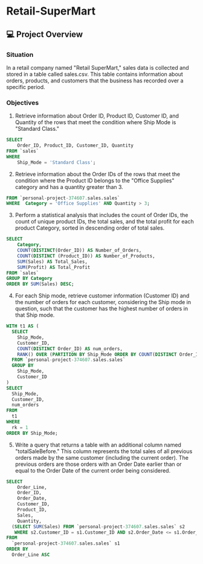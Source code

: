 # Retail-SuperMart

## :computer: Project Overview

### Situation
In a retail company named "Retail SuperMart," sales data is collected and stored in a table called sales.csv. This table contains information about orders, products, and customers that the business has recorded over a specific period.
### Objectives
1. Retrieve information about Order ID, Product ID, Customer ID, and Quantity of the rows that meet the condition where Ship Mode is "Standard Class."
````sql
SELECT 
    Order_ID, Product_ID, Customer_ID, Quantity
FROM `sales`
WHERE 
    Ship_Mode = 'Standard Class';
````
2. Retrieve information about the Order IDs of the rows that meet the condition where the Product ID belongs to the "Office Supplies" category and has a quantity greater than 3.
````sql
FROM `personal-project-374607.sales.sales`
WHERE  Category = 'Office Supplies' AND Quantity > 3;
````
3. Perform a statistical analysis that includes the count of Order IDs, the count of unique product IDs, the total sales, and the total profit for each product Category, sorted in descending order of total sales.
````sql
SELECT 
    Category,
    COUNT(DISTINCT(Order_ID)) AS Number_of_Orders,
    COUNT(DISTINCT (Product_ID)) AS Number_of_Products,
    SUM(Sales) AS Total_Sales,
    SUM(Profit) AS Total_Profit
FROM `sales`
GROUP BY Category
ORDER BY SUM(Sales) DESC;
````
4. For each Ship mode, retrieve customer information (Customer ID) and the number of orders for each customer, considering the Ship mode in question, such that the customer has the highest number of orders in that Ship mode.
````sql
WITH t1 AS (
  SELECT 
    Ship_Mode, 
    Customer_ID, 
    COUNT(DISTINCT Order_ID) AS num_orders,
    RANK() OVER (PARTITION BY Ship_Mode ORDER BY COUNT(DISTINCT Order_ID) DESC) AS rk
  FROM `personal-project-374607.sales.sales`
  GROUP BY 
    Ship_Mode, 
    Customer_ID
)
SELECT 
  Ship_Mode, 
  Customer_ID, 
  num_orders
FROM 
  t1
WHERE 
  rk = 1
ORDER BY Ship_Mode;
````
5. Write a query that returns a table with an additional column named "totalSaleBefore." This column represents the total sales of all previous orders made by the same customer (including the current order). The previous orders are those orders with an Order Date earlier than or equal to the Order Date of the current order being considered.
````sql
SELECT 
    Order_Line,
    Order_ID,
    Order_Date,
    Customer_ID,
    Product_ID,
    Sales,
    Quantity,
  (SELECT SUM(Sales) FROM `personal-project-374607.sales.sales` s2 
   WHERE s2.Customer_ID = s1.Customer_ID AND s2.Order_Date <= s1.Order_Date) AS totalSaleBefore
FROM 
  `personal-project-374607.sales.sales` s1
ORDER BY 
  Order_Line ASC
````

